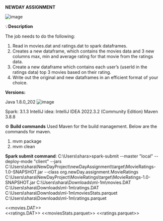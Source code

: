 **NEWDAY ASSIGNMENT**

![image](https://github.com/kaithisharath92/NewDay/assets/132219522/9d3598cd-d4a4-45f9-915f-710a0cf6e4b1)



💡**Description**

The job needs to do the following:
1. Read in movies.dat and ratings.dat to spark dataframes.
2. Creates a new dataframe, which contains the movies data and 3 new columns max, min and
average rating for that movie from the ratings data.
3. Create a new dataframe which contains each user’s (userId in the ratings data) top 3 movies
based on their rating.
4. Write out the original and new dataframes in an efficient format of your choice.

**Versions:**

Java 1.8.0_202  ![image](https://github.com/kaithisharath92/NewDay/assets/132219522/e2f984c4-6249-404d-a661-aa3773222a43)

Spark: 3.1.3
IntelliJ idea: IntelliJ IDEA 2022.3.2 (Community Edition) 
Maven 3.8.8

 
⚙️ **Build commands**
Used Maven for the build management.
Below are the commands for maven.
1.	mvm package
2.	mvm clean


**Spark submit command**:
C:\Users\shara>spark-submit --master "local" --deploy-mode "client" --jars C:\Users\shara\NewDayProject\newDayAssignment\target\MovieRatings-1.0-SNAPSHOT.jar --class org.newDay.assignment.MovieRatings  C:\Users\shara\NewDayProject\MovieRatings\target\MovieRatings-1.0-SNAPSHOT.jar C:\Users\shara\Downloads\ml-1m\movies.DAT C:\Users\shara\Downloads\ml-1m\ratings.DAT C:\Users\shara\Downloads\ml-1m\moviesStats.parquet  C:\Users\shara\Downloads\ml-1m\ratings.parquet



<<movies.DAT>>  
<<ratings.DAT>>
<<moviesStats.parquet>>
<<ratings.parquet>>





















